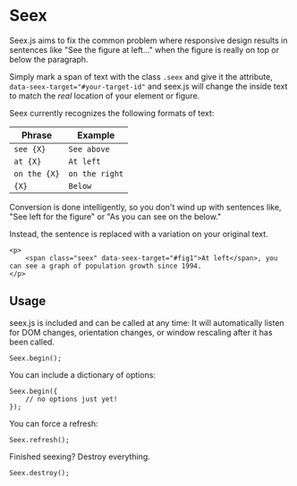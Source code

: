 # Seex

Seex.js aims to fix the common problem where responsive design results in sentences like "See the figure at left..." when the figure is really on top or below the paragraph.

Simply mark a span of text with the class `.seex` and give it the attribute, `data-seex-target="#your-target-id"` and seex.js will change the inside text to match the *real* location of your element or figure.

Seex currently recognizes the following formats of text:

| Phrase | Example |
|--------|---------|
| `see {X}` | `See above` |
| `at {X}` | `At left` |
| `on the {X}` | `on the right` |
| `{X}` | `Below` |

Conversion is done intelligently, so you don't wind up with sentences like, "See left for the figure" or "As you can see on the below." 

Instead, the sentence is replaced with a variation on your original text.


```
<p>
    <span class="seex" data-seex-target="#fig1">At left</span>, you can see a graph of population growth since 1994.
</p>
```

## Usage
seex.js is included and can be called at any time: It will automatically listen for DOM changes, orientation changes, or window rescaling after it has been called.

```
Seex.begin();
```

You can include a dictionary of options:

```
Seex.begin({
    // no options just yet!
});
```

You can force a refresh:

```
Seex.refresh();
```

Finished seexing? Destroy everything.

```
Seex.destroy();
```

